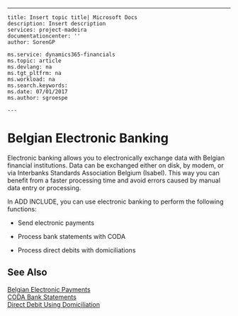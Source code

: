 ---
    title: Insert topic title| Microsoft Docs
    description: Insert description
    services: project-madeira
    documentationcenter: ''
    author: SorenGP

    ms.service: dynamics365-financials
    ms.topic: article
    ms.devlang: na
    ms.tgt_pltfrm: na
    ms.workload: na
    ms.search.keywords:
    ms.date: 07/01/2017
    ms.author: sgroespe

    ---
# Belgian Electronic Banking
Electronic banking allows you to electronically exchange data with Belgian financial institutions. Data can be exchanged either on disk, by modem, or via Interbanks Standards Association Belgium \(Isabel\). This way you can benefit from a faster processing time and avoid errors caused by manual data entry or processing.  
  
 In ADD INCLUDE<!--[!INCLUDE[nav_current_short](../../includes/nav_current_short_md.md)]-->, you can use electronic banking to perform the following functions:  
  
-   Send electronic payments  
  
-   Process bank statements with CODA  
  
-   Process direct debits with domiciliations  
  
## See Also  
 [Belgian Electronic Payments](../FullExperience/belgian-electronic-payments.md)   
 [CODA Bank Statements](../FullExperience/coda-bank-statements.md)   
 [Direct Debit Using Domiciliation](../FullExperience/direct-debit-using-domiciliation.md)